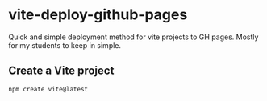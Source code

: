 # vite-deploy-github-pages
Quick and simple deployment method for vite projects to GH pages. Mostly for my students to keep in simple. 

## Create a Vite project

`npm create vite@latest`


